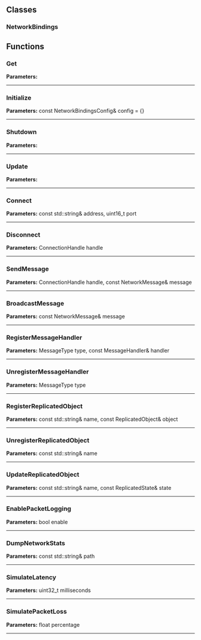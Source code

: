 
## Classes

### NetworkBindings




## Functions

### Get



**Parameters:** 

---

### Initialize



**Parameters:** const NetworkBindingsConfig& config = {}

---

### Shutdown



**Parameters:** 

---

### Update



**Parameters:** 

---

### Connect



**Parameters:** const std::string& address, uint16_t port

---

### Disconnect



**Parameters:** ConnectionHandle handle

---

### SendMessage



**Parameters:** ConnectionHandle handle, const NetworkMessage& message

---

### BroadcastMessage



**Parameters:** const NetworkMessage& message

---

### RegisterMessageHandler



**Parameters:** MessageType type, const MessageHandler& handler

---

### UnregisterMessageHandler



**Parameters:** MessageType type

---

### RegisterReplicatedObject



**Parameters:** const std::string& name, const ReplicatedObject& object

---

### UnregisterReplicatedObject



**Parameters:** const std::string& name

---

### UpdateReplicatedObject



**Parameters:** const std::string& name, const ReplicatedState& state

---

### EnablePacketLogging



**Parameters:** bool enable

---

### DumpNetworkStats



**Parameters:** const std::string& path

---

### SimulateLatency



**Parameters:** uint32_t milliseconds

---

### SimulatePacketLoss



**Parameters:** float percentage

---
